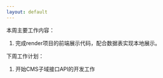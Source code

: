 ```yaml
---
layout: default
---
```


本周主要工作内容：

1. 完成render项目的前端展示代码，配合数据表实现本地展示。


下周工作计划：

1. 开始CMS子域接口API的开发工作


